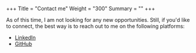 +++
Title = "Contact me"
Weight = "300"
Summary = ""
+++

As of this time, I am not looking for any new opportunities. Still, if you'd like to connect, the best way is to reach out to me on the following platforms:

- [LinkedIn](https://www.linkedin.com/in/gregdomzalski)
- [GitHub](https://github.com/GregDomzalski)
